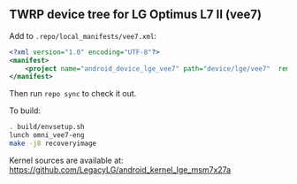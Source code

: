 ## TWRP device tree for LG Optimus L7 II (vee7)

Add to `.repo/local_manifests/vee7.xml`:

```xml
<?xml version="1.0" encoding="UTF-8"?>
<manifest>
	<project name="android_device_lge_vee7" path="device/lge/vee7"  remote="TeamWin" revision="android-7.1" />
</manifest>
```

Then run `repo sync` to check it out.

To build:

```sh
. build/envsetup.sh
lunch omni_vee7-eng
make -j8 recoveryimage
```

Kernel sources are available at: https://github.com/LegacyLG/android_kernel_lge_msm7x27a
